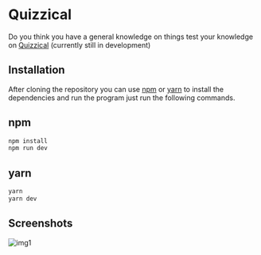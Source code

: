 # Quizzical
Do you think you have a general knowledge on things test your knowledge on [Quizzical](https://github.com/Judge-Paul/quizzical) (currently still in development)

## Installation
After cloning the repository you can use [npm]() or [yarn]() to install the dependencies and run the program just run the following commands.

## npm
```bash
npm install
npm run dev
```

## yarn
```bash
yarn
yarn dev
```

## Screenshots
![img1](https://pbs.twimg.com/media/Fl-qBsxXgAAqqLi?format=jpg&name=large)
